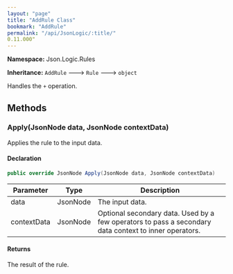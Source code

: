 ```yaml
---
layout: "page"
title: "AddRule Class"
bookmark: "AddRule"
permalink: "/api/JsonLogic/:title/"
0.11.000"
---
```

**Namespace:** Json.Logic.Rules

**Inheritance:**
`AddRule`
 🡒 
`Rule`
 🡒 
`object`

Handles the `+` operation.

## Methods

### Apply(JsonNode data, JsonNode contextData)

Applies the rule to the input data.

#### Declaration

```c#
public override JsonNode Apply(JsonNode data, JsonNode contextData)
```

| Parameter | Type | Description |
|---|---|---|
| data | JsonNode | The input data. |
| contextData | JsonNode | Optional secondary data.  Used by a few operators to pass a secondary     data context to inner operators. |


#### Returns

The result of the rule.


